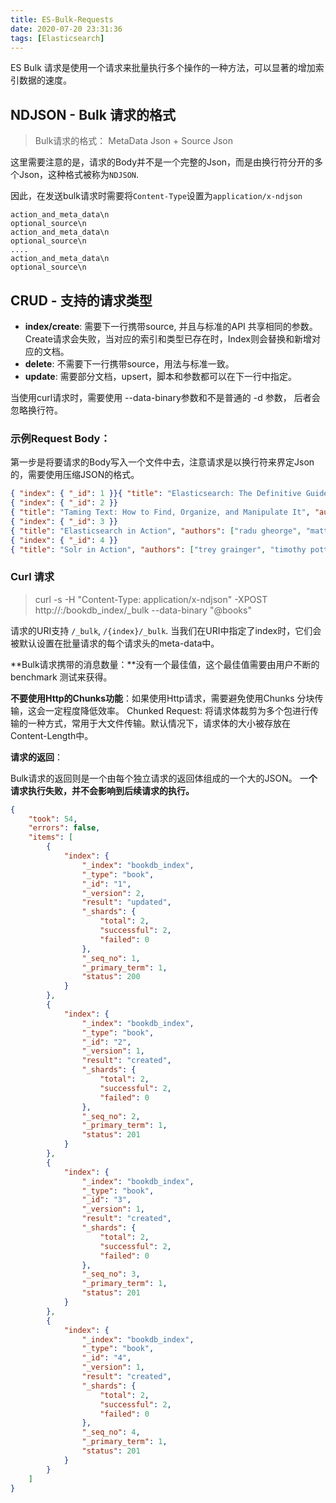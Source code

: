 ```yaml
---
title: ES-Bulk-Requests
date: 2020-07-20 23:31:36
tags: [Elasticsearch]
---
```


ES Bulk 请求是使用一个请求来批量执行多个操作的一种方法，可以显著的增加索引数据的速度。

<!--more-->

## NDJSON - Bulk 请求的格式

> Bulk请求的格式： MetaData Json + Source Json

这里需要注意的是，请求的Body并不是一个完整的Json，而是由换行符分开的多个Json，这种格式被称为`NDJSON`.

因此，在发送bulk请求时需要将`Content-Type`设置为`application/x-ndjson`

```
action_and_meta_data\n
optional_source\n
action_and_meta_data\n
optional_source\n
....
action_and_meta_data\n
optional_source\n
```

## CRUD - 支持的请求类型

* **index/create**: 需要下一行携带source, 并且与标准的API 共享相同的参数。Create请求会失败，当对应的索引和类型已存在时，Index则会替换和新增对应的文档。
* **delete**: 不需要下一行携带source，用法与标准一致。
* **update**: 需要部分文档，upsert，脚本和参数都可以在下一行中指定。

当使用curl请求时，需要使用 --data-binary参数和不是普通的  -d 参数， 后者会忽略换行符。

### 示例Request Body：

第一步是将要请求的Body写入一个文件中去，注意请求是以换行符来界定Json的，需要使用压缩JSON的格式。

```json
{ "index": { "_id": 1 }}{ "title": "Elasticsearch: The Definitive Guide", "authors": ["clinton gormley", "zachary tong"], "summary" : "A distibuted real-time search and analytics engine", "publish_date" : "2015-02-07", "num_reviews": 20, "publisher": "oreilly" }
{ "index": { "_id": 2 }}
{ "title": "Taming Text: How to Find, Organize, and Manipulate It", "authors": ["grant ingersoll", "thomas morton", "drew farris"], "summary" : "organize text using approaches such as full-text search, proper name recognition, clustering, tagging, information extraction, and summarization", "publish_date" : "2013-01-24", "num_reviews": 12, "publisher": "manning" }
{ "index": { "_id": 3 }}
{ "title": "Elasticsearch in Action", "authors": ["radu gheorge", "matthew lee hinman", "roy russo"], "summary" : "build scalable search applications using Elasticsearch without having to do complex low-level programming or understand advanced data science algorithms", "publish_date" : "2015-12-03", "num_reviews": 18, "publisher": "manning" }
{ "index": { "_id": 4 }}
{ "title": "Solr in Action", "authors": ["trey grainger", "timothy potter"], "summary" : "Comprehensive guide to implementing a scalable search engine using Apache Solr", "publish_date" : "2014-04-05", "num_reviews": 23, "publisher": "manning" }`
```

### Curl 请求

> curl -s -H "Content-Type: application/x-ndjson" -XPOST http://<hostname>:<port>/bookdb_index/_bulk --data-binary "@books" 

请求的URI支持 `/_bulk`, `/{index}/_bulk`. 当我们在URI中指定了index时，它们会被默认设置在批量请求的每个请求头的meta-data中。

**Bulk请求携带的消息数量：**没有一个最佳值，这个最佳值需要由用户不断的benchmark 测试来获得。

**不要使用Http的Chunks功能**：如果使用Http请求，需要避免使用Chunks 分块传输，这会一定程度降低效率。
Chunked Request: 将请求体裁剪为多个包进行传输的一种方式，常用于大文件传输。默认情况下，请求体的大小被存放在Content-Length中。

**请求的返回**：

Bulk请求的返回则是一个由每个独立请求的返回体组成的一个大的JSON。 一**个请求执行失败，并不会影响到后续请求的执行。**

```json
{
    "took": 54,
    "errors": false,
    "items": [
        {
            "index": {
                "_index": "bookdb_index",
                "_type": "book",
                "_id": "1",
                "_version": 2,
                "result": "updated",
                "_shards": {
                    "total": 2,
                    "successful": 2,
                    "failed": 0
                },
                "_seq_no": 1,
                "_primary_term": 1,
                "status": 200
            }
        },
        {
            "index": {
                "_index": "bookdb_index",
                "_type": "book",
                "_id": "2",
                "_version": 1,
                "result": "created",
                "_shards": {
                    "total": 2,
                    "successful": 2,
                    "failed": 0
                },
                "_seq_no": 2,
                "_primary_term": 1,
                "status": 201
            }
        },
        {
            "index": {
                "_index": "bookdb_index",
                "_type": "book",
                "_id": "3",
                "_version": 1,
                "result": "created",
                "_shards": {
                    "total": 2,
                    "successful": 2,
                    "failed": 0
                },
                "_seq_no": 3,
                "_primary_term": 1,
                "status": 201
            }
        },
        {
            "index": {
                "_index": "bookdb_index",
                "_type": "book",
                "_id": "4",
                "_version": 1,
                "result": "created",
                "_shards": {
                    "total": 2,
                    "successful": 2,
                    "failed": 0
                },
                "_seq_no": 4,
                "_primary_term": 1,
                "status": 201
            }
        }
    ]
}
```